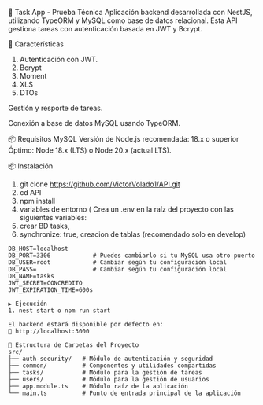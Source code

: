 📝 Task App - Prueba Técnica
Aplicación backend desarrollada con NestJS, utilizando TypeORM y MySQL como base de datos relacional. Esta API gestiona tareas con autenticación basada en JWT y Bcrypt.

🚀 Características
1. Autenticación con JWT.
2. Bcrypt
3. Moment
4. XLS
5. DTOs
   
Gestión y resporte de tareas.

Conexión a base de datos MySQL usando TypeORM.

📦 Requisitos
MySQL
Versión de Node.js recomendada: 18.x o superior
Óptimo: Node 18.x (LTS) o Node 20.x (actual LTS).

📦 Instalación
1. git clone https://github.com/VictorVolado1/API.git
2. cd API
3. npm install
4. variables de entorno ( Crea un .env en la raíz del proyecto con las siguientes variables:
5. crear BD tasks,
6. synchronize: true, creacion de tablas (recomendado solo en develop)
  ```env
  DB_HOST=localhost
  DB_PORT=3306            # Puedes cambiarlo si tu MySQL usa otro puerto
  DB_USER=root            # Cambiar según tu configuración local
  DB_PASS=                # Cambiar según tu configuración local
  DB_NAME=tasks
  JWT_SECRET=CONCREDITO
  JWT_EXPIRATION_TIME=600s

▶️ Ejecución
1. nest start o npm run start

El backend estará disponible por defecto en:
📍 http://localhost:3000

📁 Estructura de Carpetas del Proyecto
src/
├── auth-security/   # Módulo de autenticación y seguridad
├── common/          # Componentes y utilidades compartidas
├── tasks/           # Módulo para la gestión de tareas
├── users/           # Módulo para la gestión de usuarios
├── app.module.ts    # Módulo raíz de la aplicación
└── main.ts          # Punto de entrada principal de la aplicación
